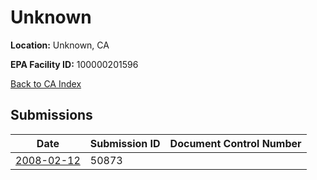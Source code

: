 # Unknown

**Location:** Unknown, CA

**EPA Facility ID:** 100000201596

[Back to CA Index](../../index.md)

## Submissions

| Date | Submission ID | Document Control Number |
|------|--------------|-------------------------|
| [2008-02-12](submissions/50873.md) | 50873 |  |
